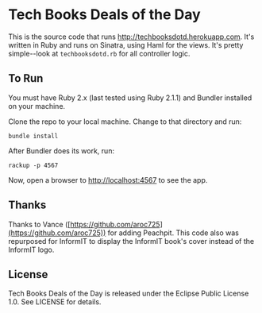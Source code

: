 # Tech Books Deals of the Day

This is the source code that runs http://techbooksdotd.herokuapp.com. It's written in Ruby and runs on Sinatra, using Haml for the views. It's pretty simple--look at `techbooksdotd.rb` for all controller logic.

## To Run

You must have Ruby 2.x (last tested using Ruby 2.1.1) and Bundler installed on your machine.

Clone the repo to your local machine. Change to that directory and run:

`bundle install`

After Bundler does its work, run:

`rackup -p 4567`

Now, open a browser to [http://localhost:4567](http://localhost:4567) to see the app.

## Thanks

Thanks to Vance ([https://github.com/aroc725](https://github.com/aroc725)) for adding Peachpit. This code also was repurposed for InformIT to display the InformIT book's cover instead of the InformIT logo.

## License

Tech Books Deals of the Day is released under the Eclipse Public License 1.0.
See LICENSE for details.
